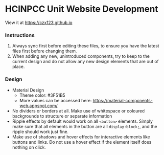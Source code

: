 # HCINPCC Unit Website Development

View it at https://czx123.github.io

### Instructions

1. Always sync first before editing these files, to ensure you have the latest files first before changing them.
2. When adding any new, unintroduced components, try to keep to the current design and do not allow any new design elements that are out of place.

### Design

- Material Design
  - Theme color: #3F51B5
  - More values can be accessed here: https://material-components-web.appspot.com/
- No dividers or borders at all. Make use of whitespace or coloured backgrounds to structure or separate information
- Ripple effects by default would work on all `<button>` elements. Simply make sure that all elements in the button are all `display:block;`, and the ripple should work just fine.
- Make use of shadows and hover effects for interactive elements like buttons and links. Do not use a hover effect if the element itself does nothing on click.
